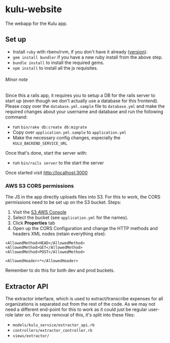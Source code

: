 # kulu-website

The webapp for the Kulu app.

## Set up

+ Install `ruby` with rbenv/rvm, if you don't have it already
  ([version](.ruby-version)).
+ `gem install bundler` if you have a new ruby install from the above step.
+ `bundle install` to install the required gems.
+ `npm install` to install all the js requisites.


###### Minor note

Since this a rails app, it requires you to setup a DB for the rails server to start up (even though we don't actually use a database for this frontend).
Please copy over the `database.yml.sample` file to `database.yml` and make the required changes about your username and database and run the following command: 
+ run `bin/rake db:create db:migrate`
+ Copy over `application.yml.sample` to `application.yml`
+ Make the necessary config changes, especially the `KULU_BACKEND_SERVICE_URL`

Once that's done, start the server with:

+ run `bin/rails server` to the start the server


Once started visit [http://localhost:3000](http://localhost:3000)

### AWS S3 CORS permissions

The JS in the app directly uploads files into S3. For this to work,
the CORS permissions need to be set up on the S3 bucket. Steps:

1. Visit the
   [S3 AWS Console](https://console.aws.amazon.com/s3/home?region=us-east-1#)
1. Select the bucket (see `application.yml` for the names).
1. Click **Properties** tab
1. Open up the CORS Configuration and change the HTTP methods and
headers XML nodes (retain  everything else):
```
<AllowedMethod>HEAD</AllowedMethod>
<AllowedMethod>GET</AllowedMethod>
<AllowedMethod>POST</AllowedMethod>

<AllowedHeader>*</AllowedHeader>
```

Remember to do this for both dev and prod buckets.

## Extractor API

The extractor interface, which is used to extract/transcribe expenses for all organizations is separated out from the rest of the code.
As we may not need a different end-point for this to work as it could just be regular user-role later on. For easy removal of this, it's split into these files:

* `models/kulu_service/extractor_api.rb`
* `controllers/extractor_controller.rb`
* `views/extractor/`
